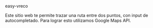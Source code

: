 easy-vreco

Este sitio web te permite trazar una ruta entre dos puntos, con input de autocompletado.
Para lograr esto utilizamos Google Maps API.